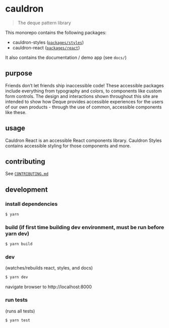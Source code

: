# cauldron

> The deque pattern library

This monorepo contains the following packages:

- cauldron-styles ([`packages/styles`](packages/styles/README.md))
- cauldron-react ([`packages/react`](packages/react/README.md))

It also contains the documentation / demo app (see `docs/`)

## purpose

Friends don’t let friends ship inaccessible code! These accessible packages include everything from typography and colors, to components like custom form controls. The design and interactions shown throughout this site are intended to show how Deque provides accessible experiences for the users of our own products - through the use of common, accessible components like these.

## usage

Cauldron React is an accessible React components library. Cauldron Styles contains accessible styling for those components and more.

## contributing

See [`CONTRIBUTING.md`](./CONTRIBUTING.md)

## development

### install dependencies

```sh
$ yarn
```

### build (if first time building dev environment, must be run before yarn dev)

```sh
$ yarn build
```

### dev

(watches/rebuilds react, styles, and docs)

```sh
$ yarn dev
```

navigate browser to http://localhost:8000

### run tests

(runs all tests)

```sh
$ yarn test
```

